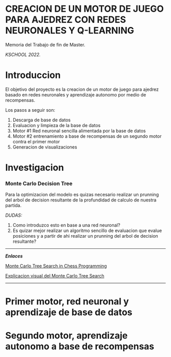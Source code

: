 # CREACION DE UN MOTOR DE JUEGO PARA AJEDREZ CON REDES NEURONALES Y Q-LEARNING

Memoria del Trabajo de fin de Master.

_KSCHOOL 2022._

# Introduccion

El objetivo del proyecto es la creacion de un motor de juego para ajedrez basado en redes neuronales
y aprendizaje autonomo por medio de recompensas.

Los pasos a seguir son:

1. Descarga de base de datos
2. Evaluacion y limpieza de la base de datos
3. Motor #1 Red neuronal sencilla alimentada por la base de datos 
4. Motor #2 entrenamiento a base de recompensas de un segundo motor contra el primer motor
5. Generacion de visualizaciones
   

# Investigacion

### Monte Carlo Decision Tree

Para la optimizacion del modelo es quizas necesario realizar un prunning del arbol de decision resultante
de la profundidad de calculo de nuestra partida.

_DUDAS:_
1. Como introduzco esto en base a una red neuronal?
1. Es quizar mejor realizar un algoritmo sencillo de evaluacion que evalue posiciones y a partir de ahi realizar un prunning del arbol de decision resultante?

---
___Enlaces___

[Monte Carlo Tree Search in Chess Programming](https://www.chessprogramming.org/Monte-Carlo_Tree_Search)

[Explicacion visual del Monte Carlo Tree Search](https://www.youtube.com/watch?v=UXW2yZndl7U&feature=emb_title)

---

# Primer motor, red neuronal y aprendizaje de base de datos

# Segundo motor, aprendizaje autonomo a base de recompensas
